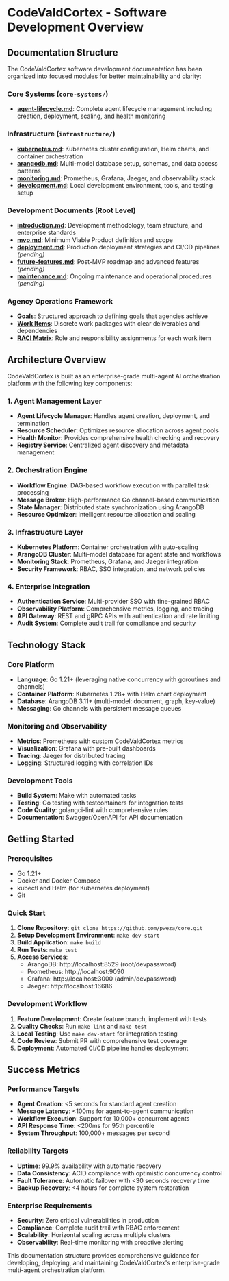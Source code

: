 # CodeValdCortex - Software Development Overview

## Documentation Structure

The CodeValdCortex software development documentation has been organized into focused modules for better maintainability and clarity:

### Core Systems (`core-systems/`)
- **[agent-lifecycle.md](core-systems/agent-lifecycle.md)**: Complete agent lifecycle management including creation, deployment, scaling, and health monitoring

### Infrastructure (`infrastructure/`)
- **[kubernetes.md](infrastructure/kubernetes.md)**: Kubernetes cluster configuration, Helm charts, and container orchestration
- **[arangodb.md](infrastructure/arangodb.md)**: Multi-model database setup, schemas, and data access patterns  
- **[monitoring.md](infrastructure/monitoring.md)**: Prometheus, Grafana, Jaeger, and observability stack
- **[development.md](infrastructure/development.md)**: Local development environment, tools, and testing setup

### Development Documents (Root Level)
- **[introduction.md](introduction.md)**: Development methodology, team structure, and enterprise standards
- **[mvp.md](mvp.md)**: Minimum Viable Product definition and scope
- **[deployment.md](deployment.md)**: Production deployment strategies and CI/CD pipelines *(pending)*
- **[future-features.md](future-features.md)**: Post-MVP roadmap and advanced features *(pending)*
- **[maintenance.md](maintenance.md)**: Ongoing maintenance and operational procedures *(pending)*

### Agency Operations Framework
- **[Goals](../2-SoftwareDesignAndArchitecture/agency-operations-framework.md#goals-module)**: Structured approach to defining goals that agencies achieve
- **[Work Items](../2-SoftwareDesignAndArchitecture/agency-operations-framework.md#work-items-wi)**: Discrete work packages with clear deliverables and dependencies  
- **[RACI Matrix](../2-SoftwareDesignAndArchitecture/agency-operations-framework.md#raci-matrix-for-work-items)**: Role and responsibility assignments for each work item

## Architecture Overview

CodeValdCortex is built as an enterprise-grade multi-agent AI orchestration platform with the following key components:

### 1. Agent Management Layer
- **Agent Lifecycle Manager**: Handles agent creation, deployment, and termination
- **Resource Scheduler**: Optimizes resource allocation across agent pools
- **Health Monitor**: Provides comprehensive health checking and recovery
- **Registry Service**: Centralized agent discovery and metadata management

### 2. Orchestration Engine
- **Workflow Engine**: DAG-based workflow execution with parallel task processing
- **Message Broker**: High-performance Go channel-based communication
- **State Manager**: Distributed state synchronization using ArangoDB
- **Resource Optimizer**: Intelligent resource allocation and scaling

### 3. Infrastructure Layer
- **Kubernetes Platform**: Container orchestration with auto-scaling
- **ArangoDB Cluster**: Multi-model database for agent state and workflows
- **Monitoring Stack**: Prometheus, Grafana, and Jaeger integration
- **Security Framework**: RBAC, SSO integration, and network policies

### 4. Enterprise Integration
- **Authentication Service**: Multi-provider SSO with fine-grained RBAC
- **Observability Platform**: Comprehensive metrics, logging, and tracing
- **API Gateway**: REST and gRPC APIs with authentication and rate limiting
- **Audit System**: Complete audit trail for compliance and security

## Technology Stack

### Core Platform
- **Language**: Go 1.21+ (leveraging native concurrency with goroutines and channels)
- **Container Platform**: Kubernetes 1.28+ with Helm chart deployment
- **Database**: ArangoDB 3.11+ (multi-model: document, graph, key-value)
- **Messaging**: Go channels with persistent message queues

### Monitoring and Observability
- **Metrics**: Prometheus with custom CodeValdCortex metrics
- **Visualization**: Grafana with pre-built dashboards
- **Tracing**: Jaeger for distributed tracing
- **Logging**: Structured logging with correlation IDs

### Development Tools
- **Build System**: Make with automated tasks
- **Testing**: Go testing with testcontainers for integration tests
- **Code Quality**: golangci-lint with comprehensive rules
- **Documentation**: Swagger/OpenAPI for API documentation

## Getting Started

### Prerequisites
- Go 1.21+
- Docker and Docker Compose
- kubectl and Helm (for Kubernetes deployment)
- Git

### Quick Start
1. **Clone Repository**: `git clone https://github.com/pweza/core.git`
2. **Setup Development Environment**: `make dev-start`
3. **Build Application**: `make build`
4. **Run Tests**: `make test`
5. **Access Services**:
   - ArangoDB: http://localhost:8529 (root/devpassword)
   - Prometheus: http://localhost:9090
   - Grafana: http://localhost:3000 (admin/devpassword)
   - Jaeger: http://localhost:16686

### Development Workflow
1. **Feature Development**: Create feature branch, implement with tests
2. **Quality Checks**: Run `make lint` and `make test`
3. **Local Testing**: Use `make dev-start` for integration testing
4. **Code Review**: Submit PR with comprehensive test coverage
5. **Deployment**: Automated CI/CD pipeline handles deployment

## Success Metrics

### Performance Targets
- **Agent Creation**: <5 seconds for standard agent creation
- **Message Latency**: <100ms for agent-to-agent communication
- **Workflow Execution**: Support for 10,000+ concurrent agents
- **API Response Time**: <200ms for 95th percentile
- **System Throughput**: 100,000+ messages per second

### Reliability Targets
- **Uptime**: 99.9% availability with automatic recovery
- **Data Consistency**: ACID compliance with optimistic concurrency control
- **Fault Tolerance**: Automatic failover with <30 seconds recovery time
- **Backup Recovery**: <4 hours for complete system restoration

### Enterprise Requirements
- **Security**: Zero critical vulnerabilities in production
- **Compliance**: Complete audit trail with RBAC enforcement
- **Scalability**: Horizontal scaling across multiple clusters
- **Observability**: Real-time monitoring with proactive alerting

This documentation structure provides comprehensive guidance for developing, deploying, and maintaining CodeValdCortex's enterprise-grade multi-agent orchestration platform.